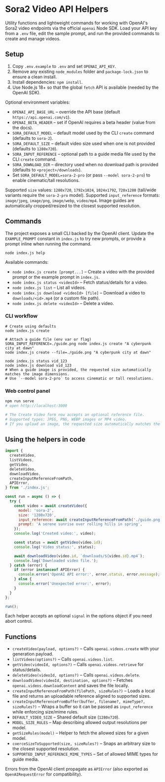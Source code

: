 # Sora2 Video API Helpers

Utility functions and lightweight commands for working with OpenAI's Sora2 video endpoints via the official `openai` Node SDK. Load your API key from a `.env` file, edit the sample prompt, and run the provided commands to create and manage videos.

## Setup

1. Copy `.env.example` to `.env` and set `OPENAI_API_KEY`.
2. Remove any existing `node_modules` folder and `package-lock.json` to ensure a clean install.
3. Install dependencies: `npm install`.
4. Use Node.js 18+ so that the global `fetch` API is available (needed by the OpenAI SDK).

Optional environment variables:

- `OPENAI_API_BASE_URL` – override the API base (default `https://api.openai.com/v1`).
- `OPENAI_BETA_HEADER` – set if OpenAI requires a beta header (value from the docs).
- `SORA_DEFAULT_MODEL` – default model used by the CLI `create` command (defaults to `sora-2`).
- `SORA_DEFAULT_SIZE` – default video size used when one is not provided (defaults to `1280x720`).
- `SORA_INPUT_REFERENCE` – optional path to a guide media file used by the CLI `create` command.
- `SORA_DOWNLOAD_DIR` – directory used when no download path is provided (defaults to `<project>/downloads`).
- Set `SORA_DEFAULT_MODEL=sora-2-pro` (or pass `--model sora-2-pro`) to enable cinematic/tall resolutions.

Supported `size` values: `1280x720`, `1792x1024`, `1024x1792`, `720x1280` (tall/wide variants require the `sora-2-pro` model).
Supported `input_reference` formats: `image/jpeg`, `image/png`, `image/webp`, `video/mp4`.
Image guides are automatically cropped/resized to the closest supported resolution.

## Commands

The project exposes a small CLI backed by the OpenAI client. Update the `EXAMPLE_PROMPT` constant in `index.js` to try new prompts, or provide a prompt inline when running the command.

```
node index.js help
```

Available commands:

- `node index.js create [prompt...]` – Create a video with the provided prompt or the example prompt in `index.js`.
- `node index.js status <videoId>` – Fetch status/details for a video.
- `node index.js list` – List all videos.
- `node index.js download <videoId> [file]` – Download a video to `downloads/<id>.mp4` (or a custom file path).
- `node index.js delete <videoId>` – Delete a video.

### CLI workflow

```
# Create using defaults
node index.js create

# Attach a guide file (env var or flag)
SORA_INPUT_REFERENCE=./guide.png node index.js create "A cyberpunk city at dawn"
node index.js create --file=./guide.png "A cyberpunk city at dawn"

node index.js status vid_123
node index.js download vid_123
# When a guide image is provided, the requested size automatically matches the image dimensions.
# Use `--model sora-2-pro` to access cinematic or tall resolutions.
```

### Web control panel

```bash
npm run serve
# open http://localhost:3000

# The Create Video form now accepts an optional reference file.
# Supported types: JPEG, PNG, WEBP images or MP4 video.
# If you upload an image, the requested size automatically matches the image dimensions.
```

## Using the helpers in code

```js
import {
  createVideo,
  listVideos,
  getVideo,
  deleteVideo,
  downloadVideo,
  createInputReferenceFromPath,
  APIError,
} from './index.js';

const run = async () => {
  try {
    const video = await createVideo({
      model: 'sora-2',
      size: '1280x720',
      input_reference: await createInputReferenceFromPath('./guide.png'),
      prompt: 'A serene sunrise over rolling hills in spring',
    });
    console.log('Created video:', video);

    const status = await getVideo(video.id);
    console.log('Video status:', status);

    await downloadVideo(video.id, `downloads/${video.id}.mp4`);
    console.log('Downloaded video file.');
  } catch (error) {
    if (error instanceof APIError) {
      console.error('OpenAI API error:', error.status, error.message);
    } else {
      console.error('Unexpected error:', error);
    }
  }
};

run();
```

Each helper accepts an optional `signal` in the options object if you need abort control.

## Functions

- `createVideo(payload, options?)` – Calls `openai.videos.create` with your generation payload.
- `listVideos(options?)` – Calls `openai.videos.list`.
- `getVideo(videoId, options?)` – Calls `openai.videos.retrieve` for status/details.
- `deleteVideo(videoId, options?)` – Calls `openai.videos.delete`.
- `downloadVideo(videoId, destination, options?)` – Fetches `openai.videos.downloadContent` and saves the file locally.
- `createInputReferenceFromPath(filePath, sizeRules?)` – Loads a local file and returns an uploadable reference aligned to supported sizes.
- `createInputReferenceFromBuffer(buffer, filename?, mimeType?, sizeRules?)` – Wraps a buffer so it can be passed as `input_reference` while enforcing size/mime rules.
- `DEFAULT_VIDEO_SIZE` – Shared default size (`1280x720`).
- `MODEL_SIZE_RULES` – Map describing allowed output resolutions per model.
- `getSizeRules(model)` – Helper to fetch the allowed sizes for a given model.
- `coerceSizeToSupported(size, sizeRules?)` – Snaps an arbitrary size to the closest supported resolution.
- `SUPPORTED_INPUT_REFERENCE_MIME_TYPES` – Set of allowed MIME types for guide media.

Errors from the OpenAI client propagate as `APIError` (also exported as `OpenAIRequestError` for compatibility).
